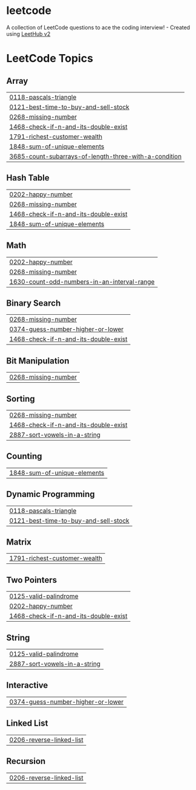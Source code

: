 # leetcode
A collection of LeetCode questions to ace the coding interview! - Created using [LeetHub v2](https://github.com/arunbhardwaj/LeetHub-2.0)

<!---LeetCode Topics Start-->
# LeetCode Topics
## Array
|  |
| ------- |
| [0118-pascals-triangle](https://github.com/ameerali2006/leetcode/tree/master/0118-pascals-triangle) |
| [0121-best-time-to-buy-and-sell-stock](https://github.com/ameerali2006/leetcode/tree/master/0121-best-time-to-buy-and-sell-stock) |
| [0268-missing-number](https://github.com/ameerali2006/leetcode/tree/master/0268-missing-number) |
| [1468-check-if-n-and-its-double-exist](https://github.com/ameerali2006/leetcode/tree/master/1468-check-if-n-and-its-double-exist) |
| [1791-richest-customer-wealth](https://github.com/ameerali2006/leetcode/tree/master/1791-richest-customer-wealth) |
| [1848-sum-of-unique-elements](https://github.com/ameerali2006/leetcode/tree/master/1848-sum-of-unique-elements) |
| [3685-count-subarrays-of-length-three-with-a-condition](https://github.com/ameerali2006/leetcode/tree/master/3685-count-subarrays-of-length-three-with-a-condition) |
## Hash Table
|  |
| ------- |
| [0202-happy-number](https://github.com/ameerali2006/leetcode/tree/master/0202-happy-number) |
| [0268-missing-number](https://github.com/ameerali2006/leetcode/tree/master/0268-missing-number) |
| [1468-check-if-n-and-its-double-exist](https://github.com/ameerali2006/leetcode/tree/master/1468-check-if-n-and-its-double-exist) |
| [1848-sum-of-unique-elements](https://github.com/ameerali2006/leetcode/tree/master/1848-sum-of-unique-elements) |
## Math
|  |
| ------- |
| [0202-happy-number](https://github.com/ameerali2006/leetcode/tree/master/0202-happy-number) |
| [0268-missing-number](https://github.com/ameerali2006/leetcode/tree/master/0268-missing-number) |
| [1630-count-odd-numbers-in-an-interval-range](https://github.com/ameerali2006/leetcode/tree/master/1630-count-odd-numbers-in-an-interval-range) |
## Binary Search
|  |
| ------- |
| [0268-missing-number](https://github.com/ameerali2006/leetcode/tree/master/0268-missing-number) |
| [0374-guess-number-higher-or-lower](https://github.com/ameerali2006/leetcode/tree/master/0374-guess-number-higher-or-lower) |
| [1468-check-if-n-and-its-double-exist](https://github.com/ameerali2006/leetcode/tree/master/1468-check-if-n-and-its-double-exist) |
## Bit Manipulation
|  |
| ------- |
| [0268-missing-number](https://github.com/ameerali2006/leetcode/tree/master/0268-missing-number) |
## Sorting
|  |
| ------- |
| [0268-missing-number](https://github.com/ameerali2006/leetcode/tree/master/0268-missing-number) |
| [1468-check-if-n-and-its-double-exist](https://github.com/ameerali2006/leetcode/tree/master/1468-check-if-n-and-its-double-exist) |
| [2887-sort-vowels-in-a-string](https://github.com/ameerali2006/leetcode/tree/master/2887-sort-vowels-in-a-string) |
## Counting
|  |
| ------- |
| [1848-sum-of-unique-elements](https://github.com/ameerali2006/leetcode/tree/master/1848-sum-of-unique-elements) |
## Dynamic Programming
|  |
| ------- |
| [0118-pascals-triangle](https://github.com/ameerali2006/leetcode/tree/master/0118-pascals-triangle) |
| [0121-best-time-to-buy-and-sell-stock](https://github.com/ameerali2006/leetcode/tree/master/0121-best-time-to-buy-and-sell-stock) |
## Matrix
|  |
| ------- |
| [1791-richest-customer-wealth](https://github.com/ameerali2006/leetcode/tree/master/1791-richest-customer-wealth) |
## Two Pointers
|  |
| ------- |
| [0125-valid-palindrome](https://github.com/ameerali2006/leetcode/tree/master/0125-valid-palindrome) |
| [0202-happy-number](https://github.com/ameerali2006/leetcode/tree/master/0202-happy-number) |
| [1468-check-if-n-and-its-double-exist](https://github.com/ameerali2006/leetcode/tree/master/1468-check-if-n-and-its-double-exist) |
## String
|  |
| ------- |
| [0125-valid-palindrome](https://github.com/ameerali2006/leetcode/tree/master/0125-valid-palindrome) |
| [2887-sort-vowels-in-a-string](https://github.com/ameerali2006/leetcode/tree/master/2887-sort-vowels-in-a-string) |
## Interactive
|  |
| ------- |
| [0374-guess-number-higher-or-lower](https://github.com/ameerali2006/leetcode/tree/master/0374-guess-number-higher-or-lower) |
## Linked List
|  |
| ------- |
| [0206-reverse-linked-list](https://github.com/ameerali2006/leetcode/tree/master/0206-reverse-linked-list) |
## Recursion
|  |
| ------- |
| [0206-reverse-linked-list](https://github.com/ameerali2006/leetcode/tree/master/0206-reverse-linked-list) |
<!---LeetCode Topics End-->